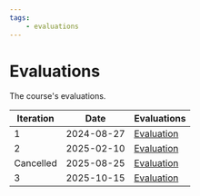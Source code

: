 ```yaml
---
tags:
    - evaluations
---
```


# Evaluations

The course's evaluations.

| Iteration | Date       | Evaluations                      |
| --------- | ---------- | -------------------------------- |
| 1         | 2024-08-27 | [Evaluation](20240827/README.md) |
| 2         | 2025-02-10 | [Evaluation](20250210/README.md) |
| Cancelled | 2025-08-25 | [Evaluation](20250825/README.md) |
| 3         | 2025-10-15 | [Evaluation](20251015/README.md) |
